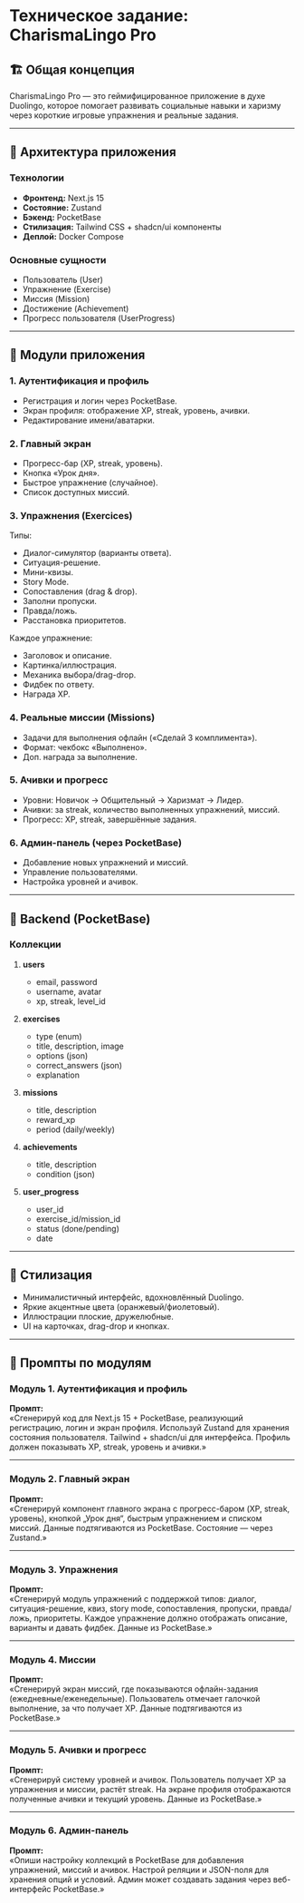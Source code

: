 # Техническое задание: CharismaLingo Pro

## 🏗 Общая концепция
CharismaLingo Pro — это геймифицированное приложение в духе Duolingo, которое помогает развивать социальные навыки и харизму через короткие игровые упражнения и реальные задания.

---

## 🔹 Архитектура приложения

### Технологии
- **Фронтенд:** Next.js 15
- **Состояние:** Zustand
- **Бэкенд:** PocketBase
- **Стилизация:** Tailwind CSS + shadcn/ui компоненты
- **Деплой:** Docker Compose

### Основные сущности
- Пользователь (User)
- Упражнение (Exercise)
- Миссия (Mission)
- Достижение (Achievement)
- Прогресс пользователя (UserProgress)

---

## 🔹 Модули приложения

### 1. Аутентификация и профиль
- Регистрация и логин через PocketBase.
- Экран профиля: отображение XP, streak, уровень, ачивки.
- Редактирование имени/аватарки.

### 2. Главный экран
- Прогресс-бар (XP, streak, уровень).
- Кнопка «Урок дня».
- Быстрое упражнение (случайное).
- Список доступных миссий.

### 3. Упражнения (Exercices)
Типы:
- Диалог-симулятор (варианты ответа).
- Ситуация-решение.
- Мини-квизы.
- Story Mode.
- Сопоставления (drag & drop).
- Заполни пропуски.
- Правда/ложь.
- Расстановка приоритетов.

Каждое упражнение:
- Заголовок и описание.
- Картинка/иллюстрация.
- Механика выбора/drag-drop.
- Фидбек по ответу.
- Награда XP.

### 4. Реальные миссии (Missions)
- Задачи для выполнения офлайн («Сделай 3 комплимента»).
- Формат: чекбокс «Выполнено».
- Доп. награда за выполнение.

### 5. Ачивки и прогресс
- Уровни: Новичок → Общительный → Харизмат → Лидер.
- Ачивки: за streak, количество выполненных упражнений, миссий.
- Прогресс: XP, streak, завершённые задания.

### 6. Админ-панель (через PocketBase)
- Добавление новых упражнений и миссий.
- Управление пользователями.
- Настройка уровней и ачивок.

---

## 🔹 Backend (PocketBase)

### Коллекции
1. **users**
   - email, password
   - username, avatar
   - xp, streak, level_id

2. **exercises**
   - type (enum)
   - title, description, image
   - options (json)
   - correct_answers (json)
   - explanation

3. **missions**
   - title, description
   - reward_xp
   - period (daily/weekly)

4. **achievements**
   - title, description
   - condition (json)

5. **user_progress**
   - user_id
   - exercise_id/mission_id
   - status (done/pending)
   - date

---

## 🔹 Стилизация

- Минималистичный интерфейс, вдохновлённый Duolingo.
- Яркие акцентные цвета (оранжевый/фиолетовый).
- Иллюстрации плоские, дружелюбные.
- UI на карточках, drag-drop и кнопках.

---

## 🔹 Промпты по модулям

### Модуль 1. Аутентификация и профиль
**Промпт:**  
«Сгенерируй код для Next.js 15 + PocketBase, реализующий регистрацию, логин и экран профиля. Используй Zustand для хранения состояния пользователя. Tailwind + shadcn/ui для интерфейса. Профиль должен показывать XP, streak, уровень и ачивки.»

---

### Модуль 2. Главный экран
**Промпт:**  
«Сгенерируй компонент главного экрана с прогресс-баром (XP, streak, уровень), кнопкой „Урок дня“, быстрым упражнением и списком миссий. Данные подтягиваются из PocketBase. Состояние — через Zustand.»

---

### Модуль 3. Упражнения
**Промпт:**  
«Сгенерируй модуль упражнений с поддержкой типов: диалог, ситуация-решение, квиз, story mode, сопоставления, пропуски, правда/ложь, приоритеты. Каждое упражнение должно отображать описание, варианты и давать фидбек. Данные из PocketBase.»

---

### Модуль 4. Миссии
**Промпт:**  
«Сгенерируй экран миссий, где показываются офлайн-задания (ежедневные/еженедельные). Пользователь отмечает галочкой выполнение, за что получает XP. Данные подтягиваются из PocketBase.»

---

### Модуль 5. Ачивки и прогресс
**Промпт:**  
«Сгенерируй систему уровней и ачивок. Пользователь получает XP за упражнения и миссии, растёт streak. На экране профиля отображаются полученные ачивки и текущий уровень. Данные из PocketBase.»

---

### Модуль 6. Админ-панель
**Промпт:**  
«Опиши настройку коллекций в PocketBase для добавления упражнений, миссий и ачивок. Настрой реляции и JSON-поля для хранения опций и условий. Админ может создавать задания через веб-интерфейс PocketBase.»

